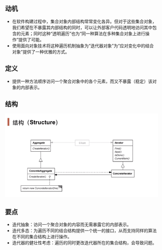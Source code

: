 ## 动机

- 在软件构建过程中，集合对象内部结构常常变化各异。但对于这些集合对象，我们希望在不暴露其内部结构的同时，可以让外部客户代码透明地访问其中包含的元素；同时这种“透明遍历”也为“同一种算法在多种集合对象上进行操作”提供了可能。
- 使用面向对象技术将这种遍历机制抽象为“迭代器对象”为“应对变化中的结合对象”提供了一种优雅的方式。

## 定义

- 提供一种方法顺序访问一个聚合对象中的各个元素，而又不暴露（稳定）该对象的内部表示。

## 结构

![1558704153662](2_迭代器模式.assets/1558704153662.png)

## 要点

- 迭代抽象：访问一个聚合对象的内容而无需暴露它的内部表示。
- 迭代多态：为遍历不同的结合结构提供一个统一的接口，从而支持同样的算法在不同的集合结构上进行操作。
- 迭代器的健壮性考虑：遍历的同时更改迭代器所在的集合结构，会导致问题。

